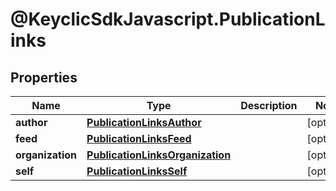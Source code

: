 # @KeyclicSdkJavascript.PublicationLinks

## Properties
Name | Type | Description | Notes
------------ | ------------- | ------------- | -------------
**author** | [**PublicationLinksAuthor**](PublicationLinksAuthor.md) |  | [optional] 
**feed** | [**PublicationLinksFeed**](PublicationLinksFeed.md) |  | [optional] 
**organization** | [**PublicationLinksOrganization**](PublicationLinksOrganization.md) |  | [optional] 
**self** | [**PublicationLinksSelf**](PublicationLinksSelf.md) |  | [optional] 


